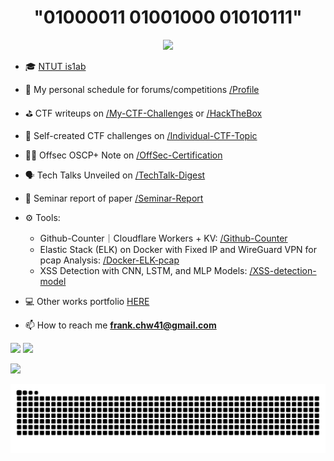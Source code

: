 
<div align="center" style="pointer-events: none;">
  <h1>"01000011 01001000 01010111"</h1>
  <img src="https://chw-counter.frank-chw41.workers.dev/?id=Chw41&min=6&color=39ff14&bg=000000&size=42&gap=6&radius=6&v=0000" />
</div>

- 🎓 [NTUT is1ab](https://is1ab.com/)

- 🎯 My personal schedule for forums/competitions [/Profile](https://github.com/Chw41/Profile)

- ⛳ CTF writeups on [/My-CTF-Challenges](https://github.com/Chw41/My-CTF-Challenges) or [/HackTheBox](https://github.com/Chw41/HackTheBox)

- 🧱 Self-created CTF challenges on [/Individual-CTF-Topic](https://github.com/Chw41/Individual-CTF-Topic)

- 👨‍💻 Offsec OSCP+ Note on [/OffSec-Certification](https://github.com/Chw41/OffSec-Certification)

- 🗣️ Tech Talks Unveiled on [/TechTalk-Digest](https://github.com/Chw41/TechTalk-Digest)

- 📝 Seminar report of paper [/Seminar-Report](https://github.com/Chw41/Seminar-Report)

- ⚙️ Tools:
  -  Github-Counter｜Cloudflare Workers + KV: [/Github-Counter](https://github.com/Chw41/Github-Counter)
  -  Elastic Stack (ELK) on Docker with Fixed IP and WireGuard VPN for pcap Analysis: [/Docker-ELK-pcap](https://github.com/Chw41/Docker-ELK-pcap)
  -  XSS Detection with CNN, LSTM, and MLP Models: [/XSS-detection-model](https://github.com/Chw41/XSS-detection-model)

- 💻 Other works portfolio [HERE](https://github.com/Chw41?tab=repositories)

- 📫 How to reach me **frank.chw41@gmail.com**

![](https://github-readme-stats.vercel.app/api/top-langs/?username=Chw41&theme=dark&hide_border=false&include_all_commits=false&count_private=false&layout=compact) ![](https://github-contributor-stats.vercel.app/api?username=chw41&limit=5&theme=dark&combine_all_yearly_contributions=true)


![](https://github-profile-trophy.vercel.app/?username=chw41&theme=nord&no-frame=true&no-bg=true&margin-w=4)

![snake gif](https://github.com/Chw41/Chw41/blob/output/github-contribution-grid-snake.svg)
 
